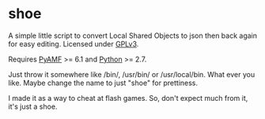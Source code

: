 shoe
====

A simple little script to convert Local Shared Objects to json then back again for easy editing. Licensed under [GPLv3](https://www.gnu.org/licenses/gpl-3.0.html).

Requires [PyAMF](http://www.pyamf.org/) >= 6.1 and [Python](https://www.python.org/) >= 2.7.

Just throw it somewhere like /bin/, /usr/bin/ or /usr/local/bin. What ever you like. Maybe change the name to just "shoe" for prettiness.

I made it as a way to cheat at flash games. So, don't expect much from it, it's just a shoe.
